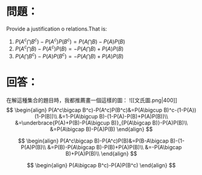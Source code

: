 # 問題：
Provide a justification o relations.That is:
1. $P(A^c\bigcap B^c)-P(A^c)P(B^c)=P(A\bigcap B)-P(A)P(B)$
2. $P(A^c\bigcap B)-P(A^c)P(B)=-P(A\bigcap B)+P(A)P(B)$
3. $P(A\bigcap B^c)-P(A)P(B^c)=-P(A\bigcap B)+P(A)P(B)$
# 回答：
在解這種集合的題目時，我都推薦畫一個這樣的圖：
![[文氏圖.png|400]]
$$
\begin{align}
P(A^c\bigcap B^c)-P(A^c)P(B^c)&=P(A\bigcup B)^c-(1-P(A))(1-P(B))\\
&=1-P(A\bigcup B)-(1-P(A)-P(B)+P(A)P(B))\\
&=\underbrace{P(A)+P(B)-P(A\bigcup B)}_{P(A\bigcap B)}-P(A)P(B)\\
&=P(A\bigcap B)-P(A)P(B)
\end{align}
$$

$$
\begin{align}
P(A^c\bigcap B)-P(A^c)P(B)&=P(B-A\bigcap B)-(1-P(A)P(B)\\
&=P(B)-P(A\bigcap B)-P(B)+P(A)P(B)\\
&=-P(A\bigcap B)+P(A)P(B)\\
\end{align}
$$

$$
\begin{align}
P(A\bigcap B^c)-P(A)P(B^c)
\end{align}
$$
